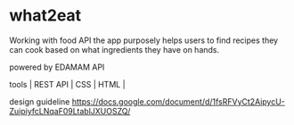 # what2eat
Working with food API
the app purposely helps users to find recipes they can cook based on what ingredients they have on hands.

powered by EDAMAM API

tools
| REST API | CSS | HTML |

design guideline
https://docs.google.com/document/d/1fsRFVyCt2AipycU-ZuipiyfcLNqaF09LtablJXUOSZQ/
